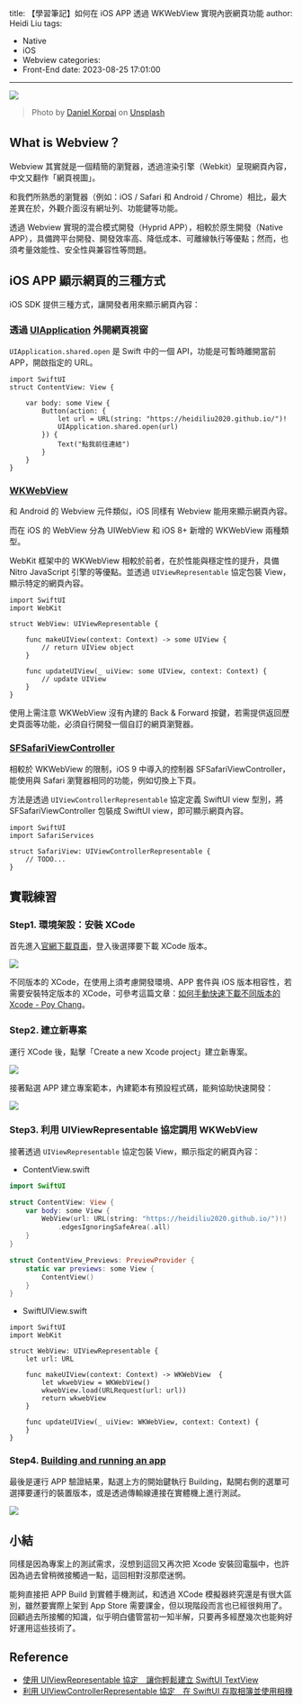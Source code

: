 title: 【學習筆記】如何在 iOS APP 透過 WKWebView 實現內嵌網頁功能
author: Heidi Liu
tags:
  - Native
  - iOS
  - Webview
categories:
  - Front-End
date: 2023-08-25 17:01:00
---
![](https://hackmd.io/_uploads/BJXLBiH6n.jpg)

> Photo by <a href="https://unsplash.com/@danielkorpai?utm_source=unsplash&utm_medium=referral&utm_content=creditCopyText">Daniel Korpai</a> on <a href="https://unsplash.com/photos/Y3LGWCsrgmg?utm_source=unsplash&utm_medium=referral&utm_content=creditCopyText">Unsplash</a>
  

## What is Webview？

Webview 其實就是一個精簡的瀏覽器，透過渲染引擎（Webkit）呈現網頁內容，中文又翻作「網頁視圖」。

<!--more -->

和我們所熟悉的瀏覽器（例如：iOS / Safari 和 Android / Chrome）相比，最大差異在於，外觀介面沒有網址列、功能鍵等功能。

透過 Webview 實現的混合模式開發（Hyprid APP），相較於原生開發（Native APP），具備跨平台開發、開發效率高、降低成本、可離線執行等優點；然而，也須考量效能性、安全性與兼容性等問題。

## iOS APP 顯示網頁的三種方式

iOS SDK 提供三種方式，讓開發者用來顯示網頁內容：

### 透過 [UIApplication](https://developer.apple.com/documentation/uikit/uiapplication/) 外開網頁視窗

`UIApplication.shared.open` 是 Swift 中的一個 API，功能是可暫時離開當前 APP，開啟指定的 URL。

```swift=
import SwiftUI
struct ContentView: View {
    
    var body: some View {
        Button(action: {
            let url = URL(string: "https://heidiliu2020.github.io/")!
            UIApplication.shared.open(url)
        }) {
            Text("點我前往連結")
        }
    }
}
```

### [WKWebView](https://developer.apple.com/documentation/webkit/wkwebview)

和 Android 的 Webview 元件類似，iOS 同樣有 Webview 能用來顯示網頁內容。

而在 iOS 的 WebView 分為 UIWebView 和 iOS 8+ 新增的 WKWebView 兩種類型。

WebKit 框架中的 WKWebView 相較於前者，在於性能與穩定性的提升，具備 Nitro JavaScript 引擎的等優點。並透過 `UIViewRepresentable` 協定包裝 View，顯示特定的網頁內容。

```swift=
import SwiftUI
import WebKit

struct WebView: UIViewRepresentable {
    
    func makeUIView(context: Context) -> some UIView {
        // return UIView object
    }
    
    func updateUIView(_ uiView: some UIView, context: Context) {
        // update UIView
    }
}
```

使用上需注意 WKWebView 沒有內建的 Back & Forward 按鍵，若需提供返回歷史頁面等功能，必須自行開發一個自訂的網頁瀏覽器。

### [SFSafariViewController](https://developer.apple.com/documentation/safariservices/sfsafariviewcontroller/)

相較於 WKWebView 的限制，iOS 9 中導入的控制器 SFSafariViewController，能使用與 Safari 瀏覽器相同的功能，例如切換上下頁。

方法是透過 `UIViewControllerRepresentable` 協定定義 SwiftUI view 型別，將 SFSafariViewController 包裝成 SwiftUI view，即可顯示網頁內容。

```swift=
import SwiftUI
import SafariServices

struct SafariView: UIViewControllerRepresentable {
    // TODO...
}
```

## 實戰練習

### Step1. 環境架設：安裝 XCode

首先進入[官網下載頁面](https://developer.apple.com/download/applications/)，登入後選擇要下載 XCode 版本。

![](https://hackmd.io/_uploads/BJ0BxoST3.png)

不同版本的 XCode，在使用上須考慮開發環境、APP 套件與 iOS 版本相容性，若需要安裝特定版本的 XCode，可參考這篇文章：[如何手動快速下載不同版本的Xcode - Poy Chang](https://blog.poychang.net/manually-download-multiple-versions-of-xcode/)。

### Step2. 建立新專案

運行 XCode 後，點擊「Create a new Xcode project」建立新專案。

![](https://hackmd.io/_uploads/B1ST1sB63.png)

接著點選 APP 建立專案範本，內建範本有預設程式碼，能夠協助快速開發：

![](https://hackmd.io/_uploads/HkRefsBan.png)

### Step3. 利用 UIViewRepresentable 協定調用 WKWebView

接著透過 `UIViewRepresentable` 協定包裝 View，顯示指定的網頁內容：

+ ContentView.swift

```swift
import SwiftUI

struct ContentView: View {
    var body: some View {
        WebView(url: URL(string: "https://heidiliu2020.github.io/")!)
            .edgesIgnoringSafeArea(.all)
    }
}

struct ContentView_Previews: PreviewProvider {
    static var previews: some View {
        ContentView()
    }
}
```

+ SwiftUIView.swift

```swift=
import SwiftUI
import WebKit

struct WebView: UIViewRepresentable {
    let url: URL

    func makeUIView(context: Context) -> WKWebView  {
        let wkwebView = WKWebView()
        wkwebView.load(URLRequest(url: url))
        return wkwebView
    }

    func updateUIView(_ uiView: WKWebView, context: Context) {
    }
}
```

### Step4. [Building and running an app](https://developer.apple.com/documentation/xcode/building-and-running-an-app)

最後是運行 APP 驗證結果，點選上方的開始鍵執行 Building，點開右側的選單可選擇要運行的裝置版本，或是透過傳輸線連接在實體機上進行測試。

![](https://hackmd.io/_uploads/BkG1Usrpn.png)

## 小結

同樣是因為專案上的測試需求，沒想到這回又再次把 Xcode 安裝回電腦中，也許因為過去曾稍微接觸過一點，這回相對沒那麼迷惘。

能夠直接把 APP Build 到實體手機測試，和透過 XCode 模擬器終究還是有很大區別，雖然要實際上架到 App Store 需要課金，但以現階段而言也已經很夠用了。回顧過去所接觸的知識，似乎明白儘管當初一知半解，只要再多經歷幾次也能夠好好運用這些技術了。

## Reference

+ [使用 UIViewRepresentable 協定　讓你輕鬆建立 SwiftUI TextView](https://www.appcoda.com/swiftui-textview-uiviewrepresentable/)
+ [利用 UIViewControllerRepresentable 協定　在 SwiftUI 存取相簿並使用相機](https://www.appcoda.com.tw/swiftui-camera-photo-library/)
